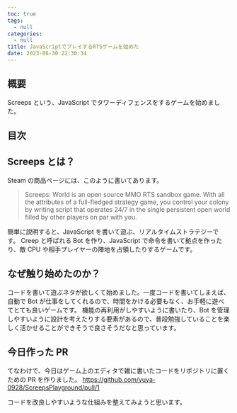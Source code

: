 ```yaml
---
toc: true
tags:
  - null
categories:
  - null
title: JavaScriptでプレイするRTSゲームを始めた
date: 2023-06-30 22:30:34
---
```


## 概要

Screeps という、JavaScript でタワーディフェンスをするゲームを始めました。

## 目次

<!-- toc -->

<!--more-->

## Screeps とは？

Steam の商品ページには、このように書いてあります。

> Screeps: World is an open source MMO RTS sandbox game. With all the attributes of a full-fledged strategy game, you control your colony by writing script that operates 24/7 in the single persistent open world filled by other players on par with you.

簡単に説明すると、JavaScript を書いて遊ぶ、リアルタイムストラテジーです。
Creep と呼ばれる Bot を作り、JavaScript で命令を書いて拠点を作ったり、敵 CPU や相手プレイヤーの陣地を占領したりするゲームです。

## なぜ触り始めたのか？

コードを書いて遊ぶネタが欲しくて始めました。一度コードを書いてしまえば、自動で Bot が仕事をしてくれるので、時間をかける必要もなく、お手軽に遊べてとても良いゲームです。
機能の再利用がしやすいように書いたり、Bot を管理しやすいように設計を考えたりする要素があるので、普段勉強していることを楽しく活かせることができそうで良さそうだなと思っています。

## 今日作った PR

てなわけで、今日はゲーム上のエディタで雑に書いたコードをリポジトリに置くための PR を作りました。
https://github.com/yuya-0928/ScreepsPlayground/pull/1

コードを改良しやすいような仕組みを整えてみようと思います。
